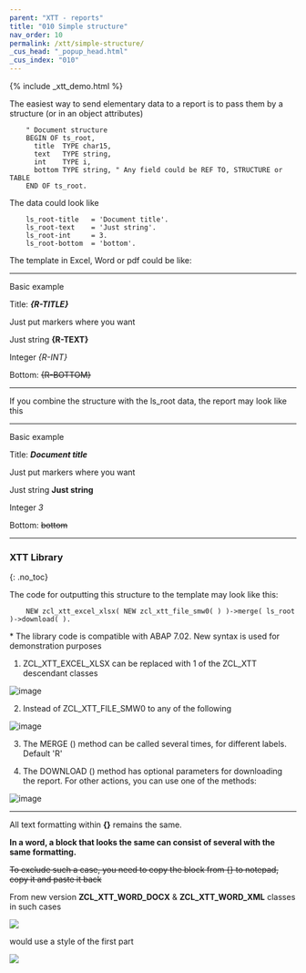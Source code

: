 ```yaml
---
parent: "XTT - reports"
title: "010 Simple structure"
nav_order: 10
permalink: /xtt/simple-structure/
_cus_head: "_popup_head.html"
_cus_index: "010"
---
```


{% include _xtt_demo.html %}

The easiest way to send elementary data to a report is to pass them by a structure (or in an object attributes)
```abap
    " Document structure
    BEGIN OF ts_root,
      title  TYPE char15,
      text   TYPE string,
      int    TYPE i,
      bottom TYPE string, " Any field could be REF TO, STRUCTURE or TABLE
    END OF ts_root.
```

The data could look like
```abap
    ls_root-title   = 'Document title'.
    ls_root-text    = 'Just string'.
    ls_root-int     = 3.
    ls_root-bottom  = 'bottom'.
```

The template in Excel, Word or pdf could be like:

***
Basic example

Title: **_{R-TITLE}_**

Just put markers where you want

Just string    **{R-TEXT}**

Integer        _{R-INT}_

Bottom: ~~{R-BOTTOM}~~

***

If you combine the structure with the ls_root data, the report may look like this

***
Basic example

Title: **_Document title_**

Just put markers where you want

Just string    **Just string**

Integer        _3_

Bottom: ~~bottom~~
***

### XTT Library
{: .no_toc}

The code for outputting this structure to the template may look like this:
```abap
    NEW zcl_xtt_excel_xlsx( NEW zcl_xtt_file_smw0( ) )->merge( ls_root )->download( ).
```

\* The library code is compatible with ABAP 7.02. New syntax is used for demonstration purposes

1) ZCL_XTT_EXCEL_XLSX can be replaced with 1 of the ZCL_XTT descendant classes

![image](https://user-images.githubusercontent.com/36256417/103254809-06612180-49b1-11eb-9d5f-6ed0125e18f9.png)

2) Instead of ZCL_XTT_FILE_SMW0 to any of the following

![image](https://user-images.githubusercontent.com/36256417/103254904-75d71100-49b1-11eb-825f-9c8ca2885253.png)

3) The MERGE () method can be called several times, for different labels. Default 'R'

4) The DOWNLOAD () method has optional parameters for downloading the report. For other actions, you can use one of the methods:

![image](https://user-images.githubusercontent.com/36256417/103255194-9c497c00-49b2-11eb-9200-70d9b74bd130.png)

***

All text formatting within **{}** remains the same.

**In a word, a block that looks the same can consist of several with the same formatting.**

~~To exclude such a case, you need to copy the block from {} to notepad, copy it and paste it back~~

From new version **ZCL_XTT_WORD_DOCX** & **ZCL_XTT_WORD_XML** classes in such cases

![](https://raw.githubusercontent.com/wiki/bizhuka/xtt/img/01_word_part_text.png)

would use a style of the first part 

![](https://raw.githubusercontent.com/wiki/bizhuka/xtt/img/01_word_part_text_f.png)